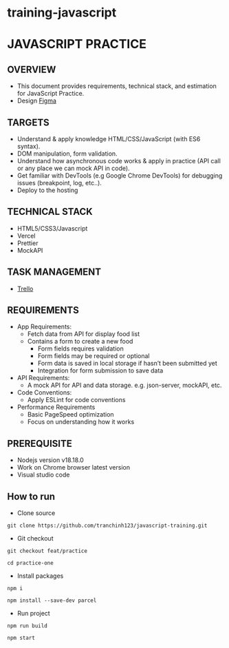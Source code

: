 # training-javascript

# JAVASCRIPT PRACTICE

## OVERVIEW

- This document provides requirements, technical stack, and estimation for JavaScript Practice.
- Design [Figma](https://www.figma.com/design/CwJzSvl4A51OxIbJQighV5/Foods-Mangement?node-id=1412-7515&t=1qcJn350qg01bWBa-0)

## TARGETS

- Understand & apply knowledge HTML/CSS/JavaScript (with ES6 syntax).
- DOM manipulation, form validation.
- Understand how asynchronous code works & apply in practice (API call or any place we can mock API in code).
- Get familiar with DevTools (e.g Google Chrome DevTools) for debugging issues (breakpoint, log, etc..).
- Deploy to the hosting

## TECHNICAL STACK

- HTML5/CSS3/Javascript
- Vercel
- Prettier
- MockAPI

## TASK MANAGEMENT

- [Trello](https://trello.com/b/P2UQOUKL/practice-javascript)

## REQUIREMENTS

- App Requirements:
  - Fetch data from API for display food list
  - Contains a form to create a new food
    - Form fields requires validation
    - Form fields may be required or optional
    - Form data is saved in local storage if hasn’t been submitted yet
    - Integration for form submission to save data
- API Requirements:
  - A mock API for API and data storage. e.g. json-server, mockAPI, etc.
- Code Conventions:
  - Apply ESLint for code conventions
- Performance Requirements
  - Basic PageSpeed optimization
  - Focus on understanding how it works

## PREREQUISITE

- Nodejs version v18.18.0
- Work on Chrome browser latest version
- Visual studio code

## How to run

- Clone source

```
git clone https://github.com/tranchinh123/javascript-training.git
```

- Git checkout

```
git checkout feat/practice
```

```
cd practice-one
```

- Install packages

```
npm i
```

```
npm install --save-dev parcel
```

- Run project

```
npm run build
```

```
npm start
```
